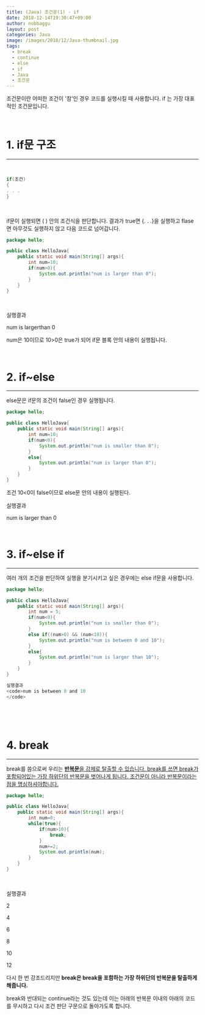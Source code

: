 ```yaml
---
title: (Java) 조건문(1) - if
date: 2018-12-14T19:30:47+09:00
author: nobbaggu
layout: post
categories: Java
image: /images/2018/12/Java-thumbnail.jpg
tags:
  - break
  - continue
  - else
  - if
  - Java
  - 조건문
---
```

조건문이란 어떠한 조건이 '참'인 경우 코드를 실행시킬 때 사용합니다. if 는 가장 대표적인 조건문입니다.

&nbsp;

# 1. if문 구조

* * *

&nbsp;

~~~ java
if(조건)
{
. . .
}
~~~

&nbsp;

if문이 실행되면 ( ) 안의 조건식을 판단합니다. 결과가 true면 {. . .}을 실행하고 flase면 아무것도 실행하지 않고 다음 코드로 넘어갑니다.

~~~ java
package hello;

public class HelloJava{
    public static void main(String[] args){
        int num=10;
        if(num>0){
            System.out.println("num is larger than 0");
        }
    }
}
~~~

&nbsp;

실행결과

num is largerthan 0

num은 10이므로 10>0은 true가 되어 if문 블록 안의 내용이 실행됩니다.

&nbsp;

# 2. if~else

* * *

else문은 if문의 조건이 false인 경우 실행됩니다.

~~~ java
package hello;

public class HelloJava{
    public static void main(String[] args){
        int num=10;
        if(num<0){
            System.out.println("num is smaller than 0");
        }
        else{
            System.out.println("num is larger than 0");
        }
    }
}
~~~

조건 10<0이 false이므로 else문 안의 내용이 실행된다.

실행결과

num is larger than 0

&nbsp;

# 3. if~else if

* * *

여러 개의 조건을 판단하여 실행을 분기시키고 싶은 경우에는 else if문을 사용합니다.

~~~ java
package hello;

public class HelloJava{
    public static void main(String[] args){
        int num = 5;
        if(num<0){
            System.out.println("num is smaller than 0");
        }
        else if((num>0) && (num<10)){
            System.out.println("num is between 0 and 10");
        }
        else{
            System.out.println("num is larger than 10");
        }
    }
}
~~~

~~~ java
실행결과
<code>num is between 0 and 10
</code>
~~~

&nbsp;

&nbsp;

# 4. break

* * *

break를 씀으로써 우리는 <span style="text-decoration: underline;"><strong>반복문</strong>을 강제로 탈출할 수 있습니다. break를 쓰면 break가 포함되어있는 가장 하위단의 반복문을 벗어나게 됩니다. 조건문이 아니라 반복문이라는 점을 명심하셔야합니다.

~~~ java
package hello;

public class HelloJava{
    public static void main(String[] args){
        int num=0;
        while(true){
            if(num>10){
                break;
            }
            num+=2;
            System.out.println(num);
        }
    }
}
~~~

&nbsp;

실행결과

2


4


6


8


10


12


 

다시 한 번 강조드리지만 **break은 break을 포함하는 가장 하위단의 반복문을 탈출하게 해줍니다.**

break와 반대되는 continue라는 것도 있는데 이는 아래의 반복문 이내의 아래의 코드를 무시하고 다시 조건 판단 구문으로 돌아가도록 합니다.